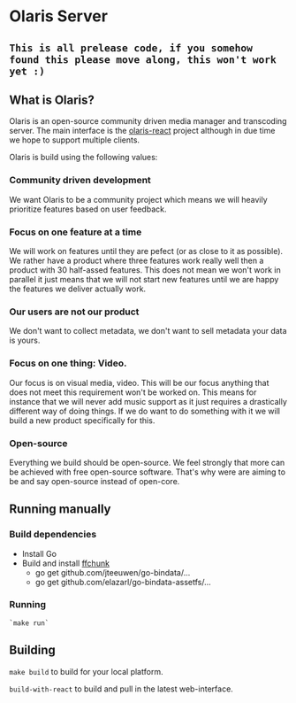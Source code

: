 # Olaris Server

## `This is all prelease code, if you somehow found this please move along, this won't work yet :) `

## What is Olaris?

Olaris is an open-source community driven media manager and transcoding server. The main interface is the [olaris-react](https://gitlab.com/olaris/olaris-react) project although in due time we hope to support multiple clients.

Olaris is build using the following values:

### Community driven development
We want Olaris to be a community project which means we will heavily
prioritize features based on user feedback.

### Focus on one feature at a time
We will work on features until they are pefect (or as close to it as possible). We rather have a product where three features work really well then a product with 30 half-assed features.
This does not mean we won't work in parallel it just means that we will not start new features until we are happy the features we deliver actually work.

### Our users are not our product
We don't want to collect metadata, we don't want to sell metadata your data is yours.

### Focus on one thing: Video.
Our focus is on visual media, video. This will be our focus anything that does not meet this requirement won't be worked on. This means for instance that we will never add music support as it just requires a drastically different way of doing things. If we do want to do something with it we will build a new product specifically for this.

### Open-source
Everything we build should be open-source. We feel strongly that more
can be achieved with free open-source software. That's why were are
aiming to be and say open-source instead of open-core.

## Running manually

### Build dependencies
  * Install Go
  * Build and install [ffchunk](https://gitlab.com/olaris/ffchunk)
	* go get github.com/jteeuwen/go-bindata/...
	* go get github.com/elazarl/go-bindata-assetfs/...

### Running

	`make run`

## Building

  `make build` to build for your local platform.

  `build-with-react` to build and pull in the latest web-interface.
